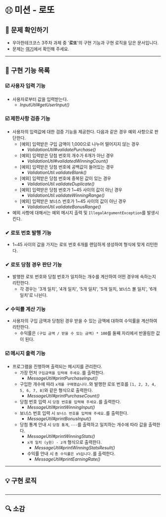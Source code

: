 # ⚾︎ 미션 - 로또


## 👀 문제 확인하기
- 우아한테크코스 3주차 과제 중 '**로또**'의 구현 기능과 구현 로직을 담은 문서입니다.
- 문제는 [여기](https://github.com/woowacourse-precourse/java-lotto)에서 확인해 주세요.

---

## 🌟 구현 기능 목록

### ☑️ 사용자 입력 기능
- 사용자로부터 값을 입력받는다.
  - *InputUtil#getUserInput()*

### ☑️ 제한사항 검증 기능
- 사용자의 입력값에 대한 검증 기능을 제공한다. 다음과 같은 경우 예외 사항으로 판단한다.
  - [예외] 입력받은 구입 금액이 1,000으로 나누어 떨어지지 않는 경우 
    - *ValidationUtil#validatePurchase()*
  - [예외] 입력받은 당첨 번호의 개수가 6개가 아닌 경우  
    - *ValidationUtil#validatedWinningCount()*
  - [예외] 입력받은 당첨 번호에 공백값이 들어있는 경우 
    - *ValidationUtil.validateBlank()*
  - [예외] 입력받은 당첨 번호에 중복된 값이 있는 경우 
    - *ValidationUtil.validateDuplicate()*
  - [예외] 입력받은 당첨 번호가 1~45 사이의 값이 아닌 경우 
    - *ValidationUtil.validateWinningRange()*
  - [예외] 입력받은 보너스 번호가 1~45 사이의 값이 아닌 경우 
    - *ValidationUtil.validateBonusRange()*
- 예외 사항에 대해서는 예외 메시지 출력 및 `IllegalArgumentException`를 발생시킨다.

### ✔ 로또 번호 발행 기능
- 1~45 사이의 값을 가지는 로또 번호 6개를 랜덤하게 생성하여 형식에 맞게 리턴한다.

### ✔ 로또 당첨 경우 판단 기능
- 발행한 로또 번호와 당첨 번호가 일치하는 개수를 계산하여 어떤 경우에 속하는지 리턴한다.
  - 각 경우는 '3개 일치', '4개 일치', '5개 일치', '5개 일치, 보너스 볼 일치', '6개 일치'로 나뉜다.

### ✔ 수익률 계산 기능
- 사용자의 구입 금액과 당첨된 경우 받을 수 있는 금액에 대하여 수익률을 계산하여 리턴한다.
  - 수익률은 `(구입 금액 / 받을 수 있는 금액) * 100`를 둘째 자리에서 반올림한 값이 된다.

### ☑️ 메시지 출력 기능 
- 프로그램을 진행하며 출력되는 메시지를 관리한다.
  - 가장 먼저 `구입금액을 입력해 주세요.`를 출력한다.
    - *MessageUtil#printPurchaseInput()*
  - 구입한 개수에 따라 `x개를 구매했습니다.`와 발행한 로또 번호를 `[1, 2, 3, 4, 5, 6, 7, 8]`와 같은 형식으로 출력한다.
    - *MessageUtil#printPurchaseCount()*
  - 당첨 번호 입력 시 `당첨 번호를 입력해 주세요.`를 출력한다.
    - *MessageUtil#printWinningInput()*
  - 보너스 번호 입력 시 `보너스 번호를 입력해 주세요.`를 출력한다.
    - *MessageUtil#printBonusInput()*
  - 당첨 통계 안내 시 `당첨 통계`, `---`를 출력하고 일치하는 개수에 따라 값을 출력한다.
    - *MessageUtil#printWinningStats()*
    - `x개 일치 (y원) - z개` 형식으로 출력한다.
      - *MessageUtil#printWinningStatsResult()*
    - 수익률 안내 시 `총 수익률은 x%입니다.`를 출력한다.
      - *MessageUtil#printEarningRate()*
---

## 💡 구현 로직
~~~

~~~

---

## 🔍 소감
